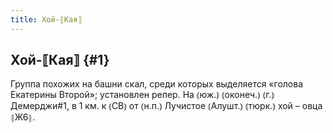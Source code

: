 ```yaml
---
title: Хой-⟦Кая⟧
---
```

## Хой-⟦Кая⟧ {#1}

Группа похожих на башни скал, среди которых выделяется «голова Екатерины Второй»; установлен репер. На ⦅юж.⦆ ⦅оконеч.⦆ ⦅г.⦆ Демерджи#1, в 1 км. к ⦅СВ⦆ от ⦅н.п.⦆ Лучистое ⦅Алушт.⦆ ⦅тюрк.⦆ хой – овца ⦃Ж6⦄.
